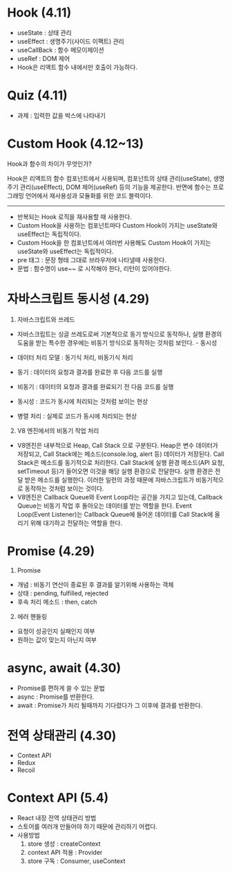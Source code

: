 # Hook (4.11)

- useState : 상태 관리
- useEffect : 생명주기(사이드 이팩트) 관리
- useCallBack : 함수 메모이제이션
- useRef : DOM 제어
- Hook은 리액트 함수 내에서만 호출이 가능하다.

# Quiz (4.11)

- 과제 : 입력한 값을 박스에 나타내기

# Custom Hook (4.12~13)

Hook과 함수의 차이가 무엇인가?

Hook은 리액트의 함수 컴포넌트에서 사용되며, 컴포넌트의 상태 관리(useState), 생명주기 관리(useEffect), DOM 제어(useRef) 등의 기능을 제공한다. 반면에 함수는 프로그래밍 언어에서 재사용성과 모듈화를 위한 코드 블럭이다.

---

- 반복되는 Hook 로직을 재사용할 때 사용한다.
- Custom Hook을 사용하는 컴포넌트마다 Custom Hook이 가지는 useState와 useEffect는 독립적이다.
- Custom Hook을 한 컴포넌트에서 여러번 사용해도 Custom Hook이 가지는 useState와 useEffect는 독립적이다.
- pre 태그 : 문장 형태 그대로 브라우저에 나타낼때 사용한다.
- 문법 : 함수명이 use~~ 로 시작해야 한다, 리턴이 있어야한다.

# 자바스크립트 동시성 (4.29)

1. 자바스크립트와 쓰레드

- 자바스크립트는 싱글 쓰레도로써 기본적으로 동기 방식으로 동작하나, 실행 환경의 도움을 받는 특수한 경우에는 비동기 방식으로 동작하는 것처럼 보인다. - 동시성

- 데이터 처리 모델 : 동기식 처리, 비동기식 처리
- 동기 : 데이터의 요청과 결과를 완료한 후 다음 코드를 실행
- 비동기 : 데이터의 요청과 결과를 완료되기 전 다음 코드를 실행
- 동시성 : 코드가 동시에 처리되는 것처럼 보이는 현상
- 병렬 처리 : 실제로 코드가 동시에 처리되는 현상

2. V8 엔진에서의 비동기 작업 처리

- V8엔진은 내부적으로 Heap, Call Stack 으로 구분된다. Heap은 변수 데이터가 저장되고, Call Stack에는 메소드(console.log, alert 등) 데이터가 저장된다. Call Stack은 메소드를 동기적으로 처리한다. Call Stack에 실행 환경 메소드(API 요청, setTimeout 등)가 들어오면 이것을 해당 실행 환경으로 전달한다. 실행 환경은 전달 받은 메소드를 실행한다. 이러한 일련의 과정 때문에 자바스크립트가 비동기적으로 동작하는 것처럼 보이는 것이다.
- V8엔진은 Callback Queue와 Event Loop라는 공간을 가지고 있는데, Callback Queue는 비동기 작업 후 돌아오는 데이터를 받는 역할을 한다. Event Loop(Event Listener)는 Callback Queue에 들어온 데이터를 Call Stack에 올리기 위해 대기하고 전달하는 역할을 한다.

# Promise (4.29)

1. Promise

- 개념 : 비동기 연산이 종료된 후 결과를 알기위해 사용하는 객체
- 상태 : pending, fulfilled, rejected
- 후속 처리 메소드 : then, catch

2. 에러 핸들링

- 요청이 성공인지 실패인지 여부
- 원하는 값이 맞는지 아닌지 여부

# async, await (4.30)

- Promise를 편하게 쓸 수 있는 문법
- async : Promise를 반환한다.
- await : Promise가 처리 될때까지 기다렸다가 그 이후에 결과를 반환한다.

# 전역 상태관리 (4.30)

- Context API
- Redux
- Recoil

# Context API (5.4)

- React 내장 전역 상태관리 방법
- 스토어를 여러개 만들어야 하기 때문에 관리하기 어렵다.
- 사용방법
  1. store 생성 : createContext
  2. context API 적용 : Provider
  3. store 구독 : Consumer, useContext
